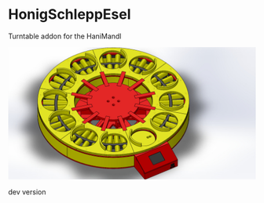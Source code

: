 # HonigSchleppEsel
Turntable addon for the HaniMandl

![Schleppi_1](./Hardware/Pictures/3D-Parts/Drehteller.JPG)

dev version
